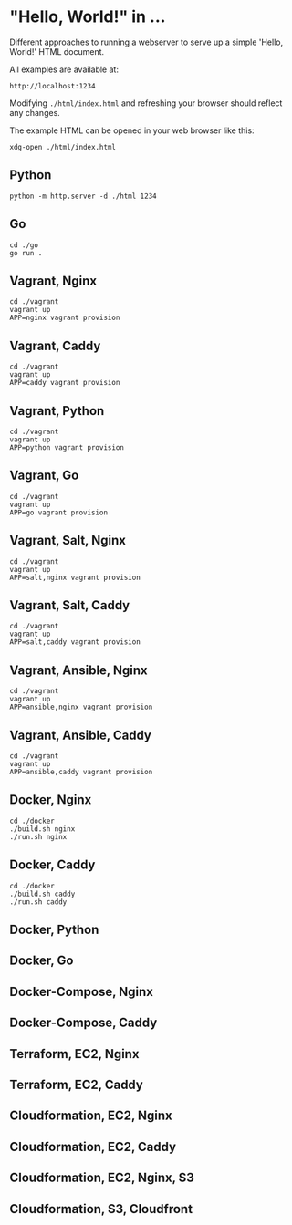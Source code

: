 # "Hello, World!" in ...

Different approaches to running a webserver to serve up a simple 'Hello, World!' HTML document.

All examples are available at:

    http://localhost:1234

Modifying `./html/index.html` and refreshing your browser should reflect any changes.

The example HTML can be opened in your web browser like this:

    xdg-open ./html/index.html

## Python

    python -m http.server -d ./html 1234

## Go

    cd ./go
    go run .

## Vagrant, Nginx

    cd ./vagrant
    vagrant up
    APP=nginx vagrant provision

## Vagrant, Caddy

    cd ./vagrant
    vagrant up
    APP=caddy vagrant provision

## Vagrant, Python

    cd ./vagrant
    vagrant up
    APP=python vagrant provision

## Vagrant, Go

    cd ./vagrant
    vagrant up
    APP=go vagrant provision

## Vagrant, Salt, Nginx

    cd ./vagrant
    vagrant up
    APP=salt,nginx vagrant provision

## Vagrant, Salt, Caddy

    cd ./vagrant
    vagrant up
    APP=salt,caddy vagrant provision

## Vagrant, Ansible, Nginx

    cd ./vagrant
    vagrant up
    APP=ansible,nginx vagrant provision

## Vagrant, Ansible, Caddy

    cd ./vagrant
    vagrant up
    APP=ansible,caddy vagrant provision

## Docker, Nginx

    cd ./docker
    ./build.sh nginx
    ./run.sh nginx

## Docker, Caddy

    cd ./docker
    ./build.sh caddy
    ./run.sh caddy

## Docker, Python

## Docker, Go

## Docker-Compose, Nginx

## Docker-Compose, Caddy

## Terraform, EC2, Nginx

## Terraform, EC2, Caddy

## Cloudformation, EC2, Nginx

## Cloudformation, EC2, Caddy

## Cloudformation, EC2, Nginx, S3

## Cloudformation, S3, Cloudfront

